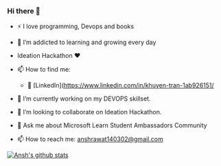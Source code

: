 ### Hi there 👋


- :zap: I love programming, Devops and books
- 🌱 I’m addicted to learning and growing every day
- Ideation Hackathon ❤️

- 📫 How to find me: 
   - :office: [LinkedIn](https://www.linkedin.com/in/khuyen-tran-1ab926151/
 
 - 🔭 I’m currently working on my DEVOPS skillset.
- 👯 I’m looking to collaborate on Ideation Hackathon.
- 💬 Ask me about Microsoft Learn Student Ambassadors Community
- 📫 How to reach me: anshrawat140302@gmail.com


[![Ansh's github stats](https://github-readme-stats.vercel.app/api?username=20Ansh02&count_private=true&show_icons=true&theme=radical&hide_rank=false)](https://github.com/anshrawat/github-readme-stats)
